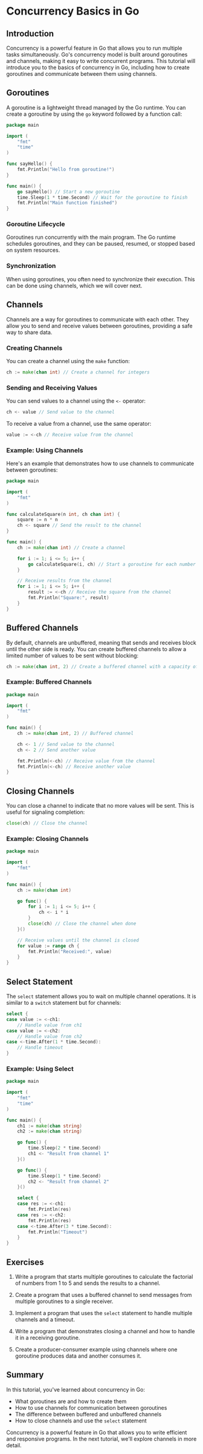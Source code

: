 # Concurrency Basics in Go

## Introduction

Concurrency is a powerful feature in Go that allows you to run multiple tasks simultaneously. Go's concurrency model is built around goroutines and channels, making it easy to write concurrent programs. This tutorial will introduce you to the basics of concurrency in Go, including how to create goroutines and communicate between them using channels.

## Goroutines

A goroutine is a lightweight thread managed by the Go runtime. You can create a goroutine by using the `go` keyword followed by a function call:

```go
package main

import (
    "fmt"
    "time"
)

func sayHello() {
    fmt.Println("Hello from goroutine!")
}

func main() {
    go sayHello() // Start a new goroutine
    time.Sleep(1 * time.Second) // Wait for the goroutine to finish
    fmt.Println("Main function finished")
}
```

### Goroutine Lifecycle

Goroutines run concurrently with the main program. The Go runtime schedules goroutines, and they can be paused, resumed, or stopped based on system resources.

### Synchronization

When using goroutines, you often need to synchronize their execution. This can be done using channels, which we will cover next.

## Channels

Channels are a way for goroutines to communicate with each other. They allow you to send and receive values between goroutines, providing a safe way to share data.

### Creating Channels

You can create a channel using the `make` function:

```go
ch := make(chan int) // Create a channel for integers
```

### Sending and Receiving Values

You can send values to a channel using the `<-` operator:

```go
ch <- value // Send value to the channel
```

To receive a value from a channel, use the same operator:

```go
value := <-ch // Receive value from the channel
```

### Example: Using Channels

Here's an example that demonstrates how to use channels to communicate between goroutines:

```go
package main

import (
    "fmt"
)

func calculateSquare(n int, ch chan int) {
    square := n * n
    ch <- square // Send the result to the channel
}

func main() {
    ch := make(chan int) // Create a channel

    for i := 1; i <= 5; i++ {
        go calculateSquare(i, ch) // Start a goroutine for each number
    }

    // Receive results from the channel
    for i := 1; i <= 5; i++ {
        result := <-ch // Receive the square from the channel
        fmt.Println("Square:", result)
    }
}
```

## Buffered Channels

By default, channels are unbuffered, meaning that sends and receives block until the other side is ready. You can create buffered channels to allow a limited number of values to be sent without blocking:

```go
ch := make(chan int, 2) // Create a buffered channel with a capacity of 2
```

### Example: Buffered Channels

```go
package main

import (
    "fmt"
)

func main() {
    ch := make(chan int, 2) // Buffered channel

    ch <- 1 // Send value to the channel
    ch <- 2 // Send another value

    fmt.Println(<-ch) // Receive value from the channel
    fmt.Println(<-ch) // Receive another value
}
```

## Closing Channels

You can close a channel to indicate that no more values will be sent. This is useful for signaling completion:

```go
close(ch) // Close the channel
```

### Example: Closing Channels

```go
package main

import (
    "fmt"
)

func main() {
    ch := make(chan int)

    go func() {
        for i := 1; i <= 5; i++ {
            ch <- i * i
        }
        close(ch) // Close the channel when done
    }()

    // Receive values until the channel is closed
    for value := range ch {
        fmt.Println("Received:", value)
    }
}
```

## Select Statement

The `select` statement allows you to wait on multiple channel operations. It is similar to a `switch` statement but for channels:

```go
select {
case value := <-ch1:
    // Handle value from ch1
case value := <-ch2:
    // Handle value from ch2
case <-time.After(1 * time.Second):
    // Handle timeout
}
```

### Example: Using Select

```go
package main

import (
    "fmt"
    "time"
)

func main() {
    ch1 := make(chan string)
    ch2 := make(chan string)

    go func() {
        time.Sleep(2 * time.Second)
        ch1 <- "Result from channel 1"
    }()

    go func() {
        time.Sleep(1 * time.Second)
        ch2 <- "Result from channel 2"
    }()

    select {
    case res := <-ch1:
        fmt.Println(res)
    case res := <-ch2:
        fmt.Println(res)
    case <-time.After(3 * time.Second):
        fmt.Println("Timeout")
    }
}
```

## Exercises

1. Write a program that starts multiple goroutines to calculate the factorial of numbers from 1 to 5 and sends the results to a channel.

2. Create a program that uses a buffered channel to send messages from multiple goroutines to a single receiver.

3. Implement a program that uses the `select` statement to handle multiple channels and a timeout.

4. Write a program that demonstrates closing a channel and how to handle it in a receiving goroutine.

5. Create a producer-consumer example using channels where one goroutine produces data and another consumes it.

## Summary

In this tutorial, you've learned about concurrency in Go:

- What goroutines are and how to create them
- How to use channels for communication between goroutines
- The difference between buffered and unbuffered channels
- How to close channels and use the `select` statement

Concurrency is a powerful feature in Go that allows you to write efficient and responsive programs. In the next tutorial, we'll explore channels in more detail. 